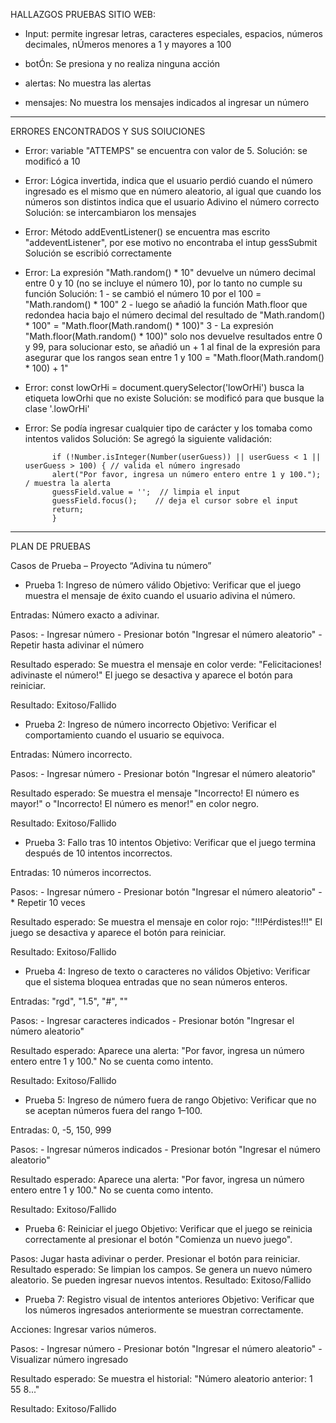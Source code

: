 HALLAZGOS PRUEBAS SITIO WEB:

* Input:
    permite ingresar letras, caracteres especiales, espacios, números decimales, nÚmeros menores a 1 y  mayores a 100

* botÓn:
    Se presiona y no realiza ninguna acción

* alertas:
    No muestra las alertas

* mensajes: 
    No muestra los mensajes indicados al ingresar un número


****************************************************************************************************************************************

ERRORES ENCONTRADOS Y SUS SOlUCIONES

* Error: variable "ATTEMPS" se encuentra con valor de 5.
  Solución: se modificó a 10

* Error: Lógica invertida, indica que el usuario perdió cuando el número ingresado es el mismo que en número aleatorio, al igual que cuando los números son distintos   indica que el usuario Adivino el número correcto 
  Solución: se intercambiaron los mensajes

* Error: Método addEventListener() se encuentra mas escrito "addeventListener", por ese motivo no encontraba el intup gessSubmit
  Solución se escribió correctamente

* Error: La expresión "Math.random() * 10" devuelve un número decimal entre 0 y 10 (no se incluye el número 10), por lo tanto no cumple su función
  Solución:
    1 - se cambió el número 10 por el 100 = "Math.random() * 100"
    2 - luego se añadió la función Math.floor que redondea hacia bajo el número decimal del resultado de "Math.random() * 100" = "Math.floor(Math.random() * 100)"
    3 - La expresión "Math.floor(Math.random() * 100)" solo nos devuelve resultados entre 0 y 99, para solucionar esto, se añadió un + 1 al final de la expresión para asegurar que los rangos sean entre 1 y 100  =  "Math.floor(Math.random() * 100) + 1"

* Error:  const lowOrHi = document.querySelector('lowOrHi') busca la etiqueta lowOrhi que no existe
  Solución: se modificó para que busque la clase '.lowOrHi'


* Error: Se podía ingresar cualquier tipo de carácter y los tomaba como intentos validos
  Solución:  Se agregó la siguiente validación:

            if (!Number.isInteger(Number(userGuess)) || userGuess < 1 || userGuess > 100) { // valida el número ingresado
            alert("Por favor, ingresa un número entero entre 1 y 100.");  / muestra la alerta
            guessField.value = '';  // limpia el input
            guessField.focus();    // deja el cursor sobre el input
            return;
            }


****************************************************************************************************************************************

PLAN DE PRUEBAS

Casos de Prueba – Proyecto “Adivina tu número”

* Prueba 1: Ingreso de número válido
Objetivo: Verificar que el juego muestra el mensaje de éxito cuando el usuario adivina el número.

Entradas: Número exacto a adivinar.

Pasos:
    - Ingresar número
    - Presionar botón "Ingresar el número aleatorio"
    - Repetir hasta adivinar el número

Resultado esperado:
Se muestra el mensaje en color verde:
"Felicitaciones! adivinaste el número!"
El juego se desactiva y aparece el botón para reiniciar.

Resultado:  Exitoso/Fallido


* Prueba 2: Ingreso de número incorrecto
Objetivo: Verificar el comportamiento cuando el usuario se equivoca.

Entradas: Número incorrecto.

Pasos:
    - Ingresar número
    - Presionar botón "Ingresar el número aleatorio"

Resultado esperado:
Se muestra el mensaje "Incorrecto! El número es mayor!" o "Incorrecto! El número es menor!" en color negro.

Resultado:  Exitoso/Fallido


* Prueba 3: Fallo tras 10 intentos
Objetivo: Verificar que el juego termina después de 10 intentos incorrectos.

Entradas: 10 números incorrectos.

Pasos:
    - Ingresar número
    - Presionar botón "Ingresar el número aleatorio"
    - * Repetir 10 veces

Resultado esperado:
Se muestra el mensaje en color rojo: "!!!Pérdistes!!!"
El juego se desactiva y aparece el botón para reiniciar.

Resultado:  Exitoso/Fallido


* Prueba 4: Ingreso de texto o caracteres no válidos
Objetivo: Verificar que el sistema bloquea entradas que no sean números enteros.

Entradas: "rgd", "1.5", "#", ""

Pasos:
    - Ingresar caracteres indicados
    - Presionar botón "Ingresar el número aleatorio"


Resultado esperado:
Aparece una alerta: "Por favor, ingresa un número entero entre 1 y 100."
No se cuenta como intento.

Resultado:  Exitoso/Fallido


* Prueba 5: Ingreso de número fuera de rango
Objetivo: Verificar que no se aceptan números fuera del rango 1–100.

Entradas: 0, -5, 150, 999

Pasos:
    - Ingresar números indicados
    - Presionar botón "Ingresar el número aleatorio"

Resultado esperado:
Aparece una alerta: "Por favor, ingresa un número entero entre 1 y 100."
No se cuenta como intento.

Resultado:  Exitoso/Fallido


* Prueba 6: Reiniciar el juego
Objetivo: Verificar que el juego se reinicia correctamente al presionar el botón "Comienza un nuevo juego".

Pasos:
Jugar hasta adivinar o perder.
Presionar el botón para reiniciar.
Resultado esperado:
Se limpian los campos.
Se genera un nuevo número aleatorio.
Se pueden ingresar nuevos intentos.
Resultado:  Exitoso/Fallido


* Prueba 7: Registro visual de intentos anteriores
Objetivo: Verificar que los números ingresados anteriormente se muestran correctamente.

Acciones: Ingresar varios números.

Pasos:
    - Ingresar número
    - Presionar botón "Ingresar el número aleatorio"
    - Visualizar número ingresado

Resultado esperado:
Se muestra el historial:
"Número aleatorio anterior: 1 55 8..."

Resultado:  Exitoso/Fallido